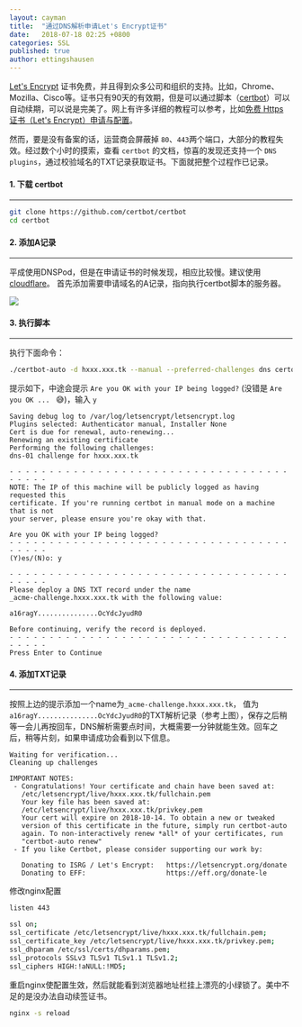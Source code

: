 ```yaml
---
layout: cayman
title:  "通过DNS解析申请Let's Encrypt证书"
date:   2018-07-18 02:25 +0800
categories: SSL
published: true
author: ettingshausen
--- 
```


[Let's Encrypt](https://letsencrypt.org/) 证书免费，并且得到众多公司和组织的支持。比如，Chrome、Mozilla、Cisco等。证书只有90天的有效期，但是可以通过脚本（[certbot](https://github.com/certbot/certbot)）可以自动续期，可以说是完美了。网上有许多详细的教程可以参考，比如[免费 Https 证书（Let's Encrypt）申请与配置](https://keelii.github.io/2016/06/12/free-https-cert-lets-encrypt-apply-install/)。  

然而，要是没有备案的话，运营商会屏蔽掉 `80`、`443`两个端口，大部分的教程失效。经过数个小时的摸索，查看 `certbot` 的文档，惊喜的发现还支持一个 `DNS plugins`，通过校验域名的TXT记录获取证书。下面就把整个过程作已记录。

#### 1. 下载 certbot
---

```bash
git clone https://github.com/certbot/certbot
cd certbot
```
#### 2. 添加A记录  
---

平成使用DNSPod，但是在申请证书的时候发现，相应比较慢。建议使用[cloudflare](https://www.cloudflare.com/)。 首先添加需要申请域名的A记录，指向执行certbot脚本的服务器。

![](https://wx2.sinaimg.cn/large/685ea4faly1ftdgx1l8foj20qo0a4aat.jpg)  
#### 3. 执行脚本
---  

执行下面命令： 
```bash
./certbot-auto -d hxxx.xxx.tk --manual --preferred-challenges dns certonly
```

提示如下，中途会提示 `Are you OK with your IP being logged?` (没错是 `Are you OK ... ` :sweat_smile:)，输入 `y`

```
Saving debug log to /var/log/letsencrypt/letsencrypt.log
Plugins selected: Authenticator manual, Installer None
Cert is due for renewal, auto-renewing...
Renewing an existing certificate
Performing the following challenges:
dns-01 challenge for hxxx.xxx.tk

- - - - - - - - - - - - - - - - - - - - - - - - - - - - - - - - - - - - - - - -
NOTE: The IP of this machine will be publicly logged as having requested this
certificate. If you're running certbot in manual mode on a machine that is not
your server, please ensure you're okay with that.

Are you OK with your IP being logged?
- - - - - - - - - - - - - - - - - - - - - - - - - - - - - - - - - - - - - - - -
(Y)es/(N)o: y

- - - - - - - - - - - - - - - - - - - - - - - - - - - - - - - - - - - - - - - -
Please deploy a DNS TXT record under the name
_acme-challenge.hxxx.xxx.tk with the following value:

a16ragY...............OcYdcJyudR0

Before continuing, verify the record is deployed.
- - - - - - - - - - - - - - - - - - - - - - - - - - - - - - - - - - - - - - - -
Press Enter to Continue
```  
#### 4. 添加TXT记录   
---

按照上边的提示添加一个name为`_acme-challenge.hxxx.xxx.tk`， 值为 `a16ragY...............OcYdcJyudR0`的TXT解析记录（参考上图），保存之后稍等一会儿再按回车，DNS解析需要点时间，大概需要一分钟就能生效。回车之后，稍等片刻，如果申请成功会看到以下信息。

```
Waiting for verification...
Cleaning up challenges

IMPORTANT NOTES:
 - Congratulations! Your certificate and chain have been saved at:
   /etc/letsencrypt/live/hxxx.xxx.tk/fullchain.pem
   Your key file has been saved at:
   /etc/letsencrypt/live/hxxx.xxx.tk/privkey.pem
   Your cert will expire on 2018-10-14. To obtain a new or tweaked
   version of this certificate in the future, simply run certbot-auto
   again. To non-interactively renew *all* of your certificates, run
   "certbot-auto renew"
 - If you like Certbot, please consider supporting our work by:

   Donating to ISRG / Let's Encrypt:   https://letsencrypt.org/donate
   Donating to EFF:                    https://eff.org/donate-le
```  

修改nginx配置
```bash
listen 443

ssl on;
ssl_certificate /etc/letsencrypt/live/hxxx.xxx.tk/fullchain.pem;
ssl_certificate_key /etc/letsencrypt/live/hxxx.xxx.tk/privkey.pem;
ssl_dhparam /etc/ssl/certs/dhparams.pem;
ssl_protocols SSLv3 TLSv1 TLSv1.1 TLSv1.2;
ssl_ciphers HIGH:!aNULL:!MD5;
```
重启nginx使配置生效，然后就能看到浏览器地址栏挂上漂亮的小绿锁了。美中不足的是没办法自动续签证书。
```bash
nginx -s reload
```  


